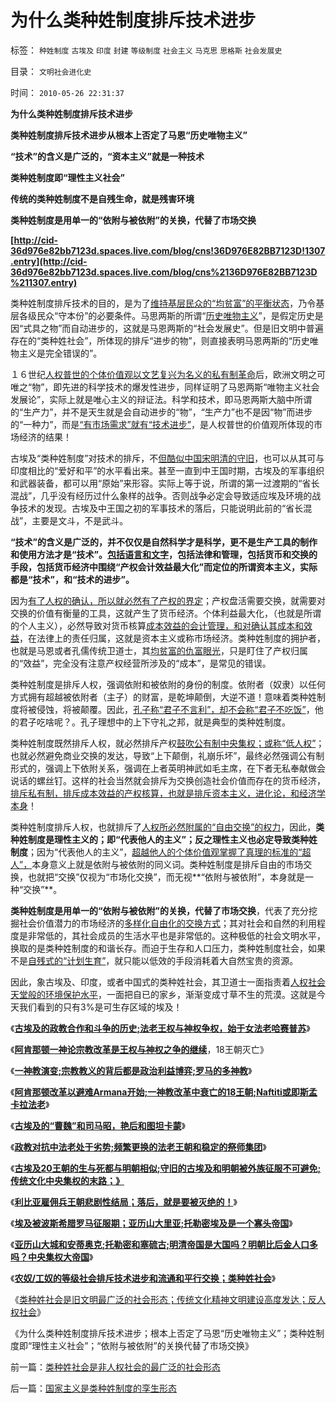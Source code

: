 # 为什么类种姓制度排斥技术进步

标签： `种姓制度` `古埃及` `印度` `封建` `等级制度` `社会主义` `马克思` `思格斯` `社会发展史` 

目录： `文明社会进化史`

时间： `2010-05-26 22:31:37`

**为什么类种姓制度排斥技术进步**

**类种姓制度排斥技术进步从根本上否定了马恩“历史唯物主义”**

**“技术”的含义是广泛的，“资本主义”就是一种技术**

**类种姓制度即“理性主义社会”**

**传统的类种姓制度不是自残生命，就是残害环境**

**类种姓制度是用单一的“依附与被依附”的关换，代替了市场交换**

**[http://cid-36d976e82bb7123d.spaces.live.com/blog/cns!36D976E82BB7123D!1307.entry](http://cid-36d976e82bb7123d.spaces.live.com/blog/cns%2136D976E82BB7123D%211307.entry)**

类种姓制度排斥技术的目的，是为了[维持基层民众的“均贫富”的平衡状态](../../../2010/3/1/要均贫富后才能民主吗？.md)，乃令基层各级民众“守本份”的必要条件。马思两斯的所谓“[历史唯物主义](../../../2010/2/4/历史唯物主义的错误和唯心本质.md)”，是假定历史是因“式具之物”而自动进步的，这就是马恩两斯的“社会发展史”。但是旧文明中普遍存在的“类种姓社会”，所体现的排斥“进步的物”，则直接表明马恩两斯的“历史唯物主义是完全错误的”。

１６世纪[人权普世的个体价值观以文艺复兴为名义的私有制革命](http://blog.sina.com.cn/s/blog_5563a64d0100fr7q.html)后，欧洲文明之可唯之“物”，即先进的科学技术的爆发性进步，同样证明了马恩两斯“唯物主义社会发展论”，实际上就是唯心主义的辩证法。科学和技术，即马恩两斯大脑中所谓的“生产力”，并不是天生就是会自动进步的“物”，“生产力”也不是因“物”而进步的“一种力”，而是[“有市场需求”就有“技术进步”](../../../2009/2/17/有内需没垄断就会有先进技术.md)，是人权普世的价值观所体现的市场经济的结果！

古埃及“类种姓制度”对技术的排斥，不[但酷似中国宋明清的守旧](../../../2009/3/23/宋明清皇权官僚等级制度对民营工商技术积极因素抵制.md)，也可以从其可与印度相比的“爱好和平”的水平看出来。甚至一直到中王国时期，古埃及的军事组织和武器装备，都可以用“原始”来形容。实际上等于说，所谓的第一过渡期的“省长混战”，几乎没有经历过什么象样的战争。否则战争必定会导致适应埃及环境的战争技术的发现。古埃及中王国之初的军事技术的落后，只能说明此前的“省长混战”，主要是文斗，不是武斗。

**“技术”的含义是广泛的，并不仅仅是自然科学才是科学，更不是生产工具的制作和使用方法才是“技术”。[包括语言和文字](../../../2009/5/12/汉语缺乏简明精确定义能力易被恶意曲解.md)，包括法律和管理，包括货币和交换的手段，包括货币经济中围绕“产权会计效益最大化”而定位的所谓资本主义，实际都是“技术”，和“技术的进步”。**

因为[有了人权的确认，所以就必然有了产权的界定](../../../2009/9/16/人权产权宪法Vs财产权《物权法》.md)；产权盘活需要交换，就需要对交换的价值有衡量的工具，这就产生了货币经济。个体利益最大化，（也就是所谓的个人主义），必然导致对货币核算[成本效益的会计管理，和对确认其成本和效益](../../../2009/10/9/什么是民主？民主和成本效益原理的关系.md)，在法律上的责任归属，这就是资本主义或称市场经济。类种姓制度的拥护者，也就是马恩或者孔儒传统卫道士，其[均贫富的仇富眼光](../../../2009/10/13/小农意识仇富牛二历史命运.md)，只是盯住了产权归属的“效益”，完全没有注意产权经营所涉及的“成本”，是常见的错误。

类种姓制度是排斥人权，强调依附和被依附的身份的制度。依附者（奴隶）以任何方式拥有超越被依附者（主子）的财富，是乾坤颠倒，大逆不道！意味着类种姓制度将被侵蚀，将被颠覆。因此，[孔子称“君子不言利”，却不会称“君子不吃饭”](../../../2007/10/1/从《盐铁论》谈起中国人的私有财产原罪感.md)，他的君子吃啥呢？。孔子理想中的上下守礼之邦，就是典型的类种姓制度。

类种姓制度既然排斥人权，就必然排斥产权[鼓吹公有制中央集权；或称“低人权”](../../../2009/10/29/低人权和低治权的等效性，慈善的消费性质.md)；也就必然避免商业交换的发达，导致“上下颠倒，礼崩乐坏”，最终必然强调公有制形式的，强调上下依附关系，强调在上者英明神武如毛主席，在下者无私奉献做会说话的螺丝钉。这样的社会当然就会排斥为交换创造社会价值而存在的货币经济，[排斥私有制，排斥成本效益的产权核算，也就是排斥资本主义，进化论，和经济学本身](../../../2010/1/15/进化论本质规律就是成本效益定律.md)！

类种姓制度排斥人权，也就排斥了[人权所必然附属的“自由交换”的权力](http://darthvad.blog.sohu.com/132102970.html)，因此，**类种姓制度是理性主义的；即“代表他人的主义”；反之理性主义也必定导致类种姓制度**；因为“代表他人的主义”，[超越他人的个体价值观掌握了真理的标准的“超人”，](http://hi.baidu.com/darthchn/blog/item/4c69f2376ee8e5d5a3cc2bd6.html)本身意义上就是依附与被依附的同义词。类种姓制度是排斥自由的市场交换，也就把“交换”仅视为“市场化交换”，而无视**“依附与被依附”，本身就是一种“交换”**。

**类种姓制度是用单一的“依附与被依附”的关换，代替了市场交换**，代表了充分挖掘社会价值潜力的市场经济的[多样化自由化的交换方式](../../../2008/8/25/价值守恒定律：交换决定价值，政府采购与泡沫GDP.md)；其对社会和自然的利用程度是非常低的，其社会成员的生活水平也是非常低的。这种极低的社会文明水平，换取的是类种姓制度的和谐长存。而迫于生存和人口压力，类种姓制度社会，如果不是[自残式的“计划生育”](../../../2009/11/29/计划生育成了“最不坏”的选择.md)，就只能以低效的手段消耗着大自然宝贵的资源。

因此，象古埃及、印度，或者中国式的类种姓社会，其卫道士一面指责着[人权社会天堂般的环境保护水平](../../../2009/12/31/天人合一！中国历史上从来没有出现过的人间天堂！.md)，一面把自已的家乡，渐渐变成寸草不生的荒漠。这就是今天我们看到的只有3%是可生存区域的埃及！

《[**古埃及的政教合作和斗争的历史;法老王权与神权争权，始于女法老哈赛普苏**](../../../2010/5/21/古埃及的政教合作和斗争的历史.md)》

《[**阿肯那顿一神论宗教改革是王权与神权之争的继续**](../../../2010/5/21/阿肯那顿一神论宗教改革，18王朝灭亡.md)，18王朝灭亡》

《[**一神教演变;宗教教义的背后都是政治利益博弈;罗马的多神教**](../../../2010/5/21/一神教和多神教的政治利益.md)》

《[**阿肯那顿改革以避难Armana开始;一神教改革中衰亡的18王朝;Naftiti或即斯孟卡拉法老**](../../../2010/5/24/一神教改革致宗教分裂中衰亡的古埃及18王朝.md)》

《[**古埃及的“曹魏”和司马昭，艳后和图坦卡蒙**](../../../2010/5/24/古埃及的“曹魏”和司马昭，艳后和图坦卡蒙.md)》

《[**政教对抗中法老处于劣势;频繁更换的法老王朝和稳定的祭师集团**](../../../2010/5/25/古埃及的李自成，吴三桂和拉美西斯短命王朝.md)》

《[**古埃及20王朝的生与死都与明朝相似;守旧的古埃及和明朝被外族征服不可避免;传统文化中央集权的末路；》**](../../../2010/5/25/古埃及的大明朝不可避免的沦陷.md)

《[**利比亚雇佣兵王朝悲剧性结局；落后，就是要被灭绝的！**](../../../2010/5/25/古埃及八旗子弟最后的抵抗；落后就是要被灭绝的！.md)》

《[**埃及被波斯希腊罗马征服期；亚历山大里亚;托勒密埃及是一个寡头帝国**](../../../2010/5/25/西方国家第一个东方殖民地，亚历山大里亚.md)》

《[**亚历山大城和安蒂奥克;托勒密和塞硫古;明清帝国是大国吗？明朝比后金人口多吗？中央集权大帝国**](../../../2010/5/26/东方大帝国为什么很容易被少数外族征服？.md)》

《[**农奴/工奴的等级社会排斥技术进步和流通和平行交换；类种姓社会**](../../../2010/5/26/古埃及社会对技术排斥似中国印度.md)》

《[类种姓社会是旧文明最广泛的社会形态；传统文化精神文明建设高度发达；反人权社会](../../../2010/5/26/类种姓社会是非人权社会的最广泛的社会形态.md)》

《为什么类种姓制度排斥技术进步；根本上否定了马恩“历史唯物主义”；类种姓制度即“理性主义社会”；“依附与被依附”的关换代替了市场交换》



前一篇：[类种姓社会是非人权社会的最广泛的社会形态](../../../2010/5/26/类种姓社会是非人权社会的最广泛的社会形态.md)

后一篇：[国家主义是类种姓制度的孪生形态](../../../2010/5/26/国家主义是类种姓制度的孪生形态.md)